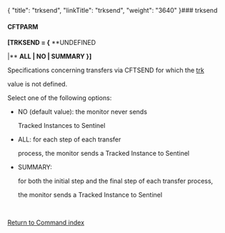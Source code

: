 {
    "title": "trksend",
    "linkTitle": "trksend",
    "weight": "3640"
}### <span id="trksend"></span>trksend

#### **CFTPARM**

**\[TRKSEND = {** **UNDEFINED
|** **ALL | NO | SUMMARY }\]**

Specifications concerning transfers via CFTSEND for which the [trk](trk)
value is not defined.

Select one of the following options:

-   NO (default value): the monitor never sends
    Tracked Instances to Sentinel
-   ALL: for each step of each transfer
    process, the monitor sends a Tracked Instance to Sentinel
-   SUMMARY:
    for both the initial step and the final step of each transfer process,
    the monitor sends a Tracked Instance to Sentinel

 

[Return to Command index](../)
